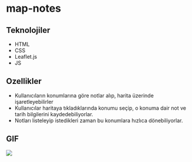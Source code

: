 ﻿# map-notes

## Teknolojiler

- HTML
- CSS
- Leaflet.js
- JS

## Ozellikler

- Kullanıcıların konumlarına göre notlar alıp, harita üzerinde işaretleyebilirler
- Kullanıcılar haritaya tıkladıklarında konumu seçip, o konuma dair not ve tarih bilgilerini kaydedebiliyorlar.
- Notları listeleyip istedikleri zaman bu konumlara hızlıca dönebiliyorlar.


## GIF

![](./gif/map1.gif)
